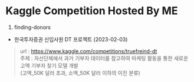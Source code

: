 # Kaggle Competition Hosted By ME

1. finding-donors 
  - 한국투자증권 신입사원 DT 프로젝트 (2023-02-03)
  > url : https://www.kaggle.com/competitions/truefreind-dt <br>
  > 주제 : 자선단체에서 과거 기부자 데이터를 참고하여 마케팅 활동을 통한 새로운 고액 기부자 찾기 모델 개발 <br>
      (고액_50K 달러 초과, 소액_50K 달러 이하의 이진 분류)
  
